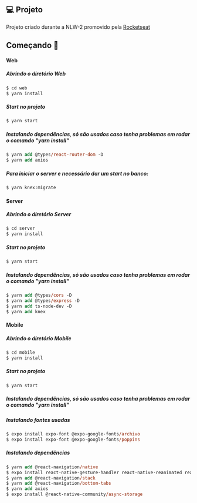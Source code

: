 ## 💻 Projeto
Projeto criado durante a NLW-2 promovido pela [Rocketseat](https://rocketseat.com.br/)

## Começando 🚀

#### Web

##### Abrindo o diretório Web
```ps
$ cd web
$ yarn install
```

##### Start no projeto
```ps
$ yarn start
```

##### Instalando dependências, só são usados caso tenha problemas em rodar o comando "yarn install"
```ps
$ yarn add @types/react-router-dom -D
$ yarn add axios
```

##### Para iniciar o server e necessário dar um start no banco: 
```ps
$ yarn knex:migrate
```

#### Server

##### Abrindo o diretório Server
```ps
$ cd server
$ yarn install
```

##### Start no projeto
```ps
$ yarn start
```

##### Instalando dependências, só são usados caso tenha problemas em rodar o comando "yarn install"
```ps
$ yarn add @types/cors -D
$ yarn add @types/express -D
$ yarn add ts-node-dev -D
$ yarn add knex
```

#### Mobile

##### Abrindo o diretório Mobile
```ps
$ cd mobile
$ yarn install
```

##### Start no projeto
```ps
$ yarn start
```
##### Instalando dependências, só são usados caso tenha problemas em rodar o comando "yarn install"

##### Instalando fontes usadas
```ps
$ expo install expo-font @expo-google-fonts/archivo
$ expo install expo-font @expo-google-fonts/poppins
```

##### Instalando dependências
```ps
$ yarn add @react-navigation/native
$ expo install react-native-gesture-handler react-native-reanimated react-native-screens react-native-safe-area-context @react-native-community/masked-view
$ yarn add @react-navigation/stack
$ yarn add @react-navigation/bottom-tabs
$ yarn add axios
$ expo install @react-native-community/async-storage
```
